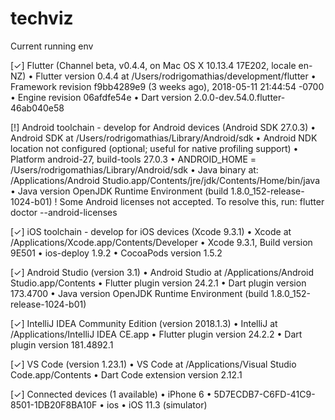# techviz

Current running env

[✓] Flutter (Channel beta, v0.4.4, on Mac OS X 10.13.4 17E202, locale en-NZ)
    • Flutter version 0.4.4 at /Users/rodrigomathias/development/flutter
    • Framework revision f9bb4289e9 (3 weeks ago), 2018-05-11 21:44:54 -0700
    • Engine revision 06afdfe54e
    • Dart version 2.0.0-dev.54.0.flutter-46ab040e58

[!] Android toolchain - develop for Android devices (Android SDK 27.0.3)
    • Android SDK at /Users/rodrigomathias/Library/Android/sdk
    • Android NDK location not configured (optional; useful for native profiling support)
    • Platform android-27, build-tools 27.0.3
    • ANDROID_HOME = /Users/rodrigomathias/Library/Android/sdk
    • Java binary at: /Applications/Android Studio.app/Contents/jre/jdk/Contents/Home/bin/java
    • Java version OpenJDK Runtime Environment (build 1.8.0_152-release-1024-b01)
    ! Some Android licenses not accepted.  To resolve this, run: flutter doctor --android-licenses

[✓] iOS toolchain - develop for iOS devices (Xcode 9.3.1)
    • Xcode at /Applications/Xcode.app/Contents/Developer
    • Xcode 9.3.1, Build version 9E501
    • ios-deploy 1.9.2
    • CocoaPods version 1.5.2

[✓] Android Studio (version 3.1)
    • Android Studio at /Applications/Android Studio.app/Contents
    • Flutter plugin version 24.2.1
    • Dart plugin version 173.4700
    • Java version OpenJDK Runtime Environment (build 1.8.0_152-release-1024-b01)

[✓] IntelliJ IDEA Community Edition (version 2018.1.3)
    • IntelliJ at /Applications/IntelliJ IDEA CE.app
    • Flutter plugin version 24.2.2
    • Dart plugin version 181.4892.1

[✓] VS Code (version 1.23.1)
    • VS Code at /Applications/Visual Studio Code.app/Contents
    • Dart Code extension version 2.12.1

[✓] Connected devices (1 available)
    • iPhone 6 • 5D7ECDB7-C6FD-41C9-8501-1DB20F8BA10F • ios • iOS 11.3 (simulator)

